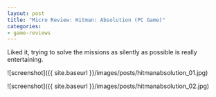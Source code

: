 ```yaml
---
layout: post
title: "Micro Review: Hitman: Absolution (PC Game)"
categories:
- game-reviews
---
```



Liked it, trying to solve the missions as silently as possible is really entertaining.


![screenshot]({{ site.baseurl }}/images/posts/hitmanabsolution_01.jpg)

![screenshot]({{ site.baseurl }}/images/posts/hitmanabsolution_02.jpg)

